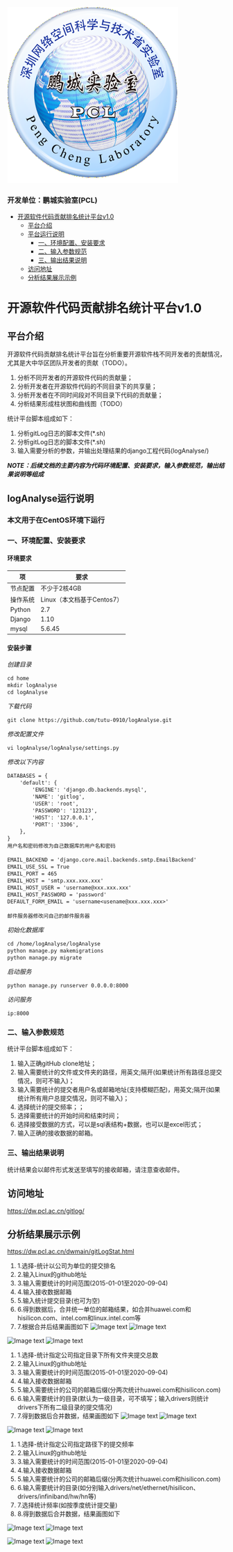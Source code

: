 
![](https://github.com/tutu-0910/logAnalyse/blob/master/logAnalyse/gitlogStatic/img/favicon.ico)<br>

### 开发单位：鹏城实验室(PCL)


- [ 开源软件代码贡献排名统计平台v1.0 ](#head1)
	- [ 平台介绍](#head2)
	- [ 平台运行说明](#head3)
		- [ 一、环境配置、安装要求](#head5)
		- [ 二、输入参数规范](#head10)
		- [ 三、输出结果说明](#head14)
	- [ 访问地址](#head18)
	- [ 分析结果展示示例](#head19)



# <span id="head1">开源软件代码贡献排名统计平台v1.0</span>

## <span id="head2"> 平台介绍</span>

开源软件代码贡献排名统计平台旨在分析重要开源软件栈不同开发者的贡献情况，尤其是大中华区团队开发者的贡献（TODO）。

1. 分析不同开发者的开源软件代码的贡献量；
2. 分析开发者在开源软件代码的不同目录下的共享量；
3. 分析开发者在不同时间段对不同目录下代码的贡献量；
4. 分析结果形成柱状图和曲线图（TODO）

统计平台脚本组成如下：

1. 分析gitLog日志的脚本文件(*.sh)
2. 分析gitLog日志的脚本文件(*.sh)
3. 输入需要分析的参数，并输出处理结果的django工程代码(logAnalyse/)
	


***NOTE：后续文档的主要内容为代码环境配置、安装要求，输入参数规范，输出结果说明等组成***

## <span id="head3"> logAnalyse运行说明</span>

### <span id="head4"> 本文用于在CentOS环境下运行</span>

### <span id="head5"> 一、环境配置、安装要求</span>


#### 环境要求

项 | 要求
---|---
节点配置 | 不少于2核4GB
操作系统 | Linux（本文档基于Centos7）
Python | 2.7
Django | 1.10
mysql  | 5.6.45


#### 安装步骤
*创建目录*

```
cd home
mkdir logAnalyse
cd logAnalyse
```

*下载代码*

```
git clone https://github.com/tutu-0910/logAnalyse.git
```

*修改配置文件*

```
vi logAnalyse/logAnalyse/settings.py
```

*修改以下内容*

```
DATABASES = {
    'default': {
        'ENGINE': 'django.db.backends.mysql',
        'NAME': 'gitlog',
        'USER': 'root',
        'PASSWORD': '123123',
        'HOST': '127.0.0.1',
        'PORT': '3306',
    },
}
用户名和密码修改为自己数据库的用户名和密码

EMAIL_BACKEND = 'django.core.mail.backends.smtp.EmailBackend'
EMAIL_USE_SSL = True
EMAIL_PORT = 465
EMAIL_HOST = 'smtp.xxx.xxx.xxx'
EMAIL_HOST_USER = 'username@xxx.xxx.xxx'
EMAIL_HOST_PASSWORD = 'password'
DEFAULT_FORM_EMAIL = 'username<usename@xxx.xxx.xxx>'

邮件服务器修改问自己的邮件服务器

```

*初始化数据库*

```
cd /home/logAnalyse/logAnalyse
python manage.py makemigrations
python manage.py migrate
```

*启动服务*

```
python manage.py runserver 0.0.0.0:8000
```
*访问服务*
```
ip:8000
```
### <span id="head10"> 二、输入参数规范</span>

统计平台脚本组成如下：

1. 输入正确gitHub clone地址；
2. 输入需要统计的文件或文件夹的路径，用英文;隔开(如果统计所有路径总提交情况，则可不输入)；
3. 输入需要统计的提交者用户名或邮箱地址(支持模糊匹配)，用英文;隔开(如果统计所有用户总提交情况，则可不输入)；
4. 选择统计的提交频率；；
5. 选择需要统计的开始时间和结束时间；
6. 选择接受数据的方式，可以是sql表结构+数据，也可以是excel形式；
7. 输入正确的接收数据的邮箱。

### <span id="head14"> 三、输出结果说明</span>

统计结果会以邮件形式发送至填写的接收邮箱，请注意查收邮件。


## <span id="head18">访问地址</span>
https://dw.pcl.ac.cn/gitlog/
## <span id="head19">分析结果展示示例</span>
https://dw.pcl.ac.cn/dwmain/gitLogStat.html



1. 1.选择-统计以公司为单位的提交排名
2. 2.输入Linux的github地址
3. 3.输入需要统计的时间范围(2015-01-01至2020-09-04)
4. 4.输入接收数据邮箱
5. 5.输入统计提交目录(也可为空)
6. 6.得到数据后，合并统一单位的邮箱结果，如合并huawei.com和hisilicon.com、intel.com和linux.intel.com等
7. 7.根据合并后结果画图如下
![Image text](https://dw.pcl.ac.cn/dwmain/asset/images/1.png)
![Image text](https://dw.pcl.ac.cn/dwmain/asset/images/1-1.png)

![Image text](https://dw.pcl.ac.cn/dwmain/asset/images/2.png)
![Image text](https://dw.pcl.ac.cn/dwmain/asset/images/2-2.png)
1. 1.选择-统计指定公司指定目录下所有文件夹提交总数
2. 2.输入Linux的github地址
3. 3.输入需要统计的时间范围(2015-01-01至2020-09-04)
4. 4.输入接收数据邮箱
5. 5.输入需要统计的公司的邮箱后缀(分两次统计huawei.com和hisilicon.com)
6. 6.输入需要统计的目录(默认为一级目录，可不填写；输入drivers则统计drivers下所有二级目录的提交情况)
7. 7.得到数据后合并数据，结果画图如下
![Image text](https://dw.pcl.ac.cn/dwmain/asset/images/3.png)
![Image text](https://dw.pcl.ac.cn/dwmain/asset/images/3-3.png)

![Image text](https://dw.pcl.ac.cn/dwmain/asset/images/4.png)
![Image text](https://dw.pcl.ac.cn/dwmain/asset/images/4-4.png)
1. 1.选择-统计指定公司指定路径下的提交频率
2. 2.输入Linux的github地址
3. 3.输入需要统计的时间范围(2015-01-01至2020-09-04)
4. 4.输入接收数据邮箱
5. 5.输入需要统计的公司的邮箱后缀(分两次统计huawei.com和hisilicon.com)
6. 6.输入需要统计的目录(如分别输入drivers/net/ethernet/hisilicon、drivers/infiniband/hw/hn等)
7. 7.选择统计频率(如按季度统计提交量)
8. 8.得到数据后合并数据，结果画图如下

![Image text](https://dw.pcl.ac.cn/dwmain/asset/images/5.png)
![Image text](https://dw.pcl.ac.cn/dwmain/asset/images/5-5.png)

![Image text](https://dw.pcl.ac.cn/dwmain/asset/images/6.png)
![Image text](https://dw.pcl.ac.cn/dwmain/asset/images/6-6.png)
